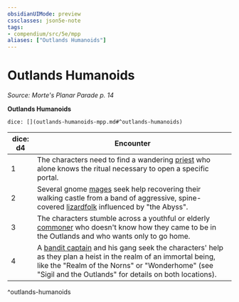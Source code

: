 ```yaml
---
obsidianUIMode: preview
cssclasses: json5e-note
tags:
- compendium/src/5e/mpp
aliases: ["Outlands Humanoids"]
---
```

# Outlands Humanoids
*Source: Morte's Planar Parade p. 14* 

**Outlands Humanoids**

`dice: [](outlands-humanoids-mpp.md#^outlands-humanoids)`

| dice: d4 | Encounter |
|----------|-----------|
| 1 | The characters need to find a wandering [priest](2-Mechanics/CLI/bestiary/humanoid/priest.md) who alone knows the ritual necessary to open a specific portal. |
| 2 | Several gnome [mages](2-Mechanics/CLI/bestiary/humanoid/mage.md) seek help recovering their walking castle from a band of aggressive, spine-covered [lizardfolk](2-Mechanics/CLI/bestiary/humanoid/lizardfolk.md) influenced by "the Abyss". |
| 3 | The characters stumble across a youthful or elderly [commoner](2-Mechanics/CLI/bestiary/humanoid/commoner.md) who doesn't know how they came to be in the Outlands and who wants only to go home. |
| 4 | A [bandit captain](2-Mechanics/CLI/bestiary/humanoid/bandit-captain.md) and his gang seek the characters' help as they plan a heist in the realm of an immortal being, like the "Realm of the Norns" or "Wonderhome" (see "Sigil and the Outlands" for details on both locations). |
^outlands-humanoids